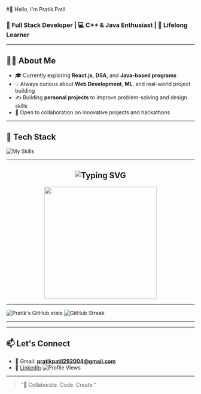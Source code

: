 #👋 Hello, I'm Pratik Patil

### 🚀 Full Stack Developer | 💻 C++ & Java Enthusiast | 🌱 Lifelong Learner

---

## 👨‍💻 About Me
- 🎓 Currently exploring **React.js**, **DSA**, and **Java-based programs**
- 💡 Always curious about **Web Development**, **ML**, and real-world project building
- ✍️ Building **personal projects** to improve problem-solving and design skills
- 🤝 Open to collaboration on innovative projects and hackathons

---

## 🔧 Tech Stack

![My Skills](https://skillicons.dev/icons?i=cpp,java,js,react,nodejs,html,css,tailwind,git,github,java)

---

<h2 align="center">
  <img src="https://readme-typing-svg.demolab.com?font=Fira+Code&size=25&pause=1000&color=F78A1A&width=435&lines=Hey+there!+I'm+Pratik+Patil;Welcome+to+my+GitHub+profile" alt="Typing SVG" />
</h2>

<p align="center">
  <img src="https://media.giphy.com/media/qgQUggAC3Pfv687qPC/giphy.gif" width="300">
</p>

---

![Pratik's GitHub stats](https://github-readme-stats.vercel.app/api?username=pratikpatil8512&show_icons=true&theme=radical)
![GitHub Streak](https://github-readme-streak-stats.herokuapp.com/?user=pratikpatil8512&theme=radical)

---

---

## 📫 Let's Connect

- 📩 Gmail: **pratikpatil292004@gmail.com**
- 💼 [LinkedIn](www.linkedin.com/in/pratikpatil29)
![Profile Views](https://komarev.com/ghpvc/?username=pratikpatil8512&label=Profile%20views&color=0e75b6&style=flat)
---

> “🧠 Collaborate. Code. Create.”


